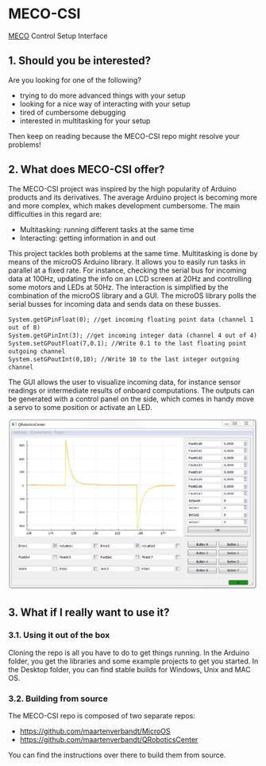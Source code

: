 # MECO-CSI
[MECO](http://www.mech.kuleuven.be/en/pma/research/meco) Control Setup Interface

## 1. Should you be interested?

Are you looking for one of the following?
* trying to do more advanced things with your setup
* looking for a nice way of interacting with your setup
* tired of cumbersome debugging
* interested in multitasking for your setup

Then keep on reading because the MECO-CSI repo might resolve your problems!

## 2. What does MECO-CSI offer?

The MECO-CSI project was inspired by the high popularity of Arduino products and its derivatives. The average Arduino project is becoming more and more complex, which makes development cumbersome. The main difficulties in this regard are:
* Multitasking: running different tasks at the same time
* Interacting: getting information in and out

This project tackles both problems at the same time. Multitasking is done by means of the microOS Arduino library. It allows you to easily run tasks in parallel at a fixed rate. For instance, checking the serial bus for incoming data at 100Hz, updating the info on an LCD screen at 20Hz and controlling some motors and LEDs at 50Hz. The interaction is simplified by the combination of the microOS library and a GUI. The microOS library polls the serial busses for incoming data and sends data on these busses. 
~~~~
System.getGPinFloat(0); //get incoming floating point data (channel 1 out of 8)
System.getGPinInt(3); //get incoming integer data (channel 4 out of 4)
System.setGPoutFloat(7,0.1); //Write 0.1 to the last floating point outgoing channel
System.setGPoutInt(0,10); //Write 10 to the last integer outgoing channel
~~~~

The GUI allows the user to visualize incoming data, for instance sensor readings or intermediate results of onboard computations. The outputs can be generated with a control panel on the side, which comes in handy move a servo to some position or activate an LED.

![alt tag](https://raw.githubusercontent.com/maartenverbandt/MECO-CSI/master/Util/screenshot.png)

## 3. What if I really want to use it?

### 3.1. Using it out of the box

Cloning the repo is all you have to do to get things running. In the Arduino folder, you get the libraries and some example projects to get you started. In the Desktop folder, you can find stable builds for Windows, Unix and MAC OS. 

### 3.2. Building from source

The MECO-CSI repo is composed of two separate repos:
* https://github.com/maartenverbandt/MicroOS
* https://github.com/maartenverbandt/QRoboticsCenter

You can find the instructions over there to build them from source.

